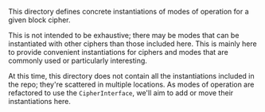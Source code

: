 This directory defines concrete instantiations of modes of operation for a given block cipher.

This is not intended to be exhaustive; there may be modes that can be instantiated with other ciphers than those included here. This is mainly here to provide convenient instantiations for ciphers and modes that are commonly used or particularly interesting.

At this time, this directory does not contain all the instantiations included in the repo; they're scattered in multiple locations. As modes of operation are refactored to use the `CipherInterface`, we'll aim to add or move their instantiations here.
